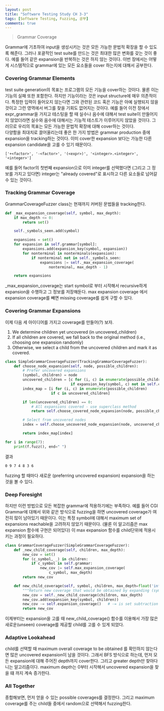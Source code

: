 ```yaml
---
layout: post
title: "Software Testing Study CH 3-3"
tags: [Software Testing, Fuzzing, 공부]
comments: true
---
```


> Grammar Coverage  

Grammar에 기초하여 input을 생성시키는 것은 모든 가능한 문법적 확장을 할 수 있도록 해준다. 그러나 포괄적인 test suite를 만드는 것은 최대한 많은 변화를 갖는 것이 좋다. 예를 들어 같은 expansion을 반복하는 것은 하지 않는 것이다. 이번 장에서는 어떻게 시스템적으로 grammar에 있는 모든 요소들을 cover 하는지에 대해서 공부한다.  

### Covering Grammar Elements  
test suite generation의 목표는 프로그램의 모든 기능을 cover하는 것이다. 물론 이는 기능의 실패 또한 포함한다. 하지만 기능이라는 것은 input structure에 매우 의존적이다. 특정한 입력이 들어오지 않는다면 그와 관련된 코드 혹은 기능은 아예 실행되지 않을 것이고 그런 영역에서 버그를 찾을 기회도 없어지는 것이다. 예를 들어 이전 장에서 expr_grammar을 가지고 테스팅을 할 때 실수나 음수에 대해서 test suite이 만들어지지 않았더라면 실수와 음수에 대해서는 기능적 테스트가 이루어지지 않았을 것이다. 그러므로 우리의 목표는 모든 가능한 문법적 확장에 대해 cover하는 것이다.  
다양함을 최대치로 끌어올리는데 좋은 한 가지 방법은 grammar production 중에 expansion을 tracking하는 것이다. 이미 cover한 expansion 보다는 가능한 다른 expansion candidate을 고를 수 있기 때문이다.

~~~
['+<factor>', '-<factor>', '(<expr>)', '<integer>.<integer>', '<integer>']
~~~
예를 들어 factor의 첫번째 expansion으로 이미 integer를 선택했다면 (그리고 그 정보를 가지고 있다면) integer는 "already covered"로 표시하고 다른 요소들로 넘어갈 수 있는 것이다.

### Tracking Grammar Coverage  
GrammarCoverageFuzzer class는 현재까지 커버된 문법들을 tracking한다.  
~~~python
def _max_expansion_coverage(self, symbol, max_depth):
    if max_depth <= 0:
        return set()

    self._symbols_seen.add(symbol)

    expansions = set()
    for expansion in self.grammar[symbol]:
        expansions.add(expansion_key(symbol, expansion))
        for nonterminal in nonterminals(expansion):
            if nonterminal not in self._symbols_seen:
                expansions |= self._max_expansion_coverage(
                    nonterminal, max_depth - 1)

    return expansions
~~~
_max_expansion_coverage는 start symbol로 부터 시작해서 recursive하게 expansion을 수행하고 그 정보를 저장해둔다. max expansion coverage 에서 expansion coverage를 빼면 missing coverage를 쉽게 구할 수 있다.  

### Covering Grammar Expansions  
이제 다음 세 아이디어를 가지고 coverage를 만들어(?) 보자.  
1. We determine children yet uncovered (in uncovered_children)  
2. If all children are covered, we fall back to the original method (i.e., choosing one expansion randomly)  
3. Otherwise, we select a child from the uncovered children and mark it as covered.  

~~~python
class SimpleGrammarCoverageFuzzer(TrackingGrammarCoverageFuzzer):
    def choose_node_expansion(self, node, possible_children):
        # Prefer uncovered expansions
        (symbol, children) = node
        uncovered_children = [c for (i, c) in enumerate(possible_children)
                              if expansion_key(symbol, c) not in self.covered_expansions]
        index_map = [i for (i, c) in enumerate(possible_children)
                     if c in uncovered_children]

        if len(uncovered_children) == 0:
            # All expansions covered - use superclass method
            return self.choose_covered_node_expansion(node, possible_children)

        # Select from uncovered nodes
        index = self.choose_uncovered_node_expansion(node, uncovered_children)

        return index_map[index]
~~~

~~~python
for i in range(7):
    print(f.fuzz(), end=" ")
~~~
결과
~~~
0 9 7 4 8 3 6 
~~~
fuzzing 할 때마다 새로운 (preferring uncovered expansion) expansion을 하는 것을 볼 수 있다.  

### Deep Foresight  
하지만 이런 방법으로 모든 복잡한 grammar에 적용하기에는 부족하다. 예를 들어 CGI Grammar에 대해서 위와 같은 방식으로 fuzzing을 하면 uncovered coverage가 여전히 많이 남아있기 때문이다. 이는 특정 symbol에 대해서 maximum set of expansions reachable을 고려하지 않았기 때문이다. (물론 이 알고리즘은 max expansion 함수에 구현은 되어있다) 이 max expansion 함수를 child단위에 적용시키는 과정이 필요하다.  
~~~python
class GrammarCoverageFuzzer(SimpleGrammarCoverageFuzzer):
    def _new_child_coverage(self, children, max_depth):
        new_cov = set()
        for (c_symbol, _) in children:
            if c_symbol in self.grammar:
                new_cov |= self.max_expansion_coverage(
                    c_symbol, max_depth)
        return new_cov

    def new_child_coverage(self, symbol, children, max_depth=float('inf')):
        """Return new coverage that would be obtained by expanding (symbol, children)"""
        new_cov = self._new_child_coverage(children, max_depth)
        new_cov.add(expansion_key(symbol, children))
        new_cov -= self.expansion_coverage()   # -= is set subtraction
        return new_cov
~~~

이제부터는 expansion을 고를 때 new_child_coverage() 함수를 이용해서 가장 많은 새로운(unseen) coverage를 제공할 child를 고를 수 있게 되었다.  

### Adaptive Lookahead  
child를 선택할 때 maximum overall coverage to be obtained 를 확인하지 않는다면 많은 uncovered expansion이 남을 것이다. 그래서 BFS 방식으로 하는데, 먼저 모든 expansion에 대해 주어진 depth까지 cover한다. 그리고 greater depth만 찾아다니는 알고리즘이다. maximum depth는 0부터 시작해서 uncovered expansion을 찾을 떄 까지 계속 증가한다.  
### All Together  
종합해보면, 먼저 얻을 수 있는 possible coverages를 결정한다. 그리고 maximum coverage를 주는 child들 중에서 random으로 선택해서 fuzzing한다.  
